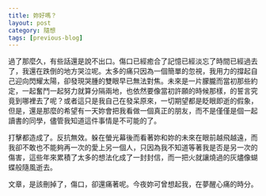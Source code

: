 ```yaml
---
title: 妳好嗎？
layout: post
category: 隨想
tags: [previous-blog]
---
```

過了那麼久，有些話還是說不出口。傷口已經癒合了記憶已經淡忘了時間已經過去了，我還在跌倒的地方哭泣呢。太多的痛只因為一個簡單的忽視，我用力的撐起自己迎向閃耀太陽，卻發現哭腫的雙眼早已無法對焦。未來是一片朦朧而當初那些約定，一起奮鬥一起努力就算分隔兩地，也依然要像當初許願的時候那樣，的誓言究竟到哪裡去了呢？或者這只是我自己在發呆原來，一切期望都是眨眼即逝的假象，但是，還是那麼的希望有一天妳會把我看做一個真正的朋友，而不是僅僅是個一起讀書的同學，儘管我知道這件事情是不可能的了。

打擊都造成了。反抗無效。躲在螢光幕後而看著妳和妳的未來在眼前越飛越遠，而我卻不敢也不能夠再一次的愛上另一個人，只因為我不知道等著我是否是另一次的傷害，這些年來累積了太多的想法化成了一封封信，而一把火就讓燒過的灰燼像蝴蝶般隨風逝去。

文章，是該刪掉了，傷口，卻還痛著呢。今夜妳可曾想起我，在夢醒心痛的時分。
